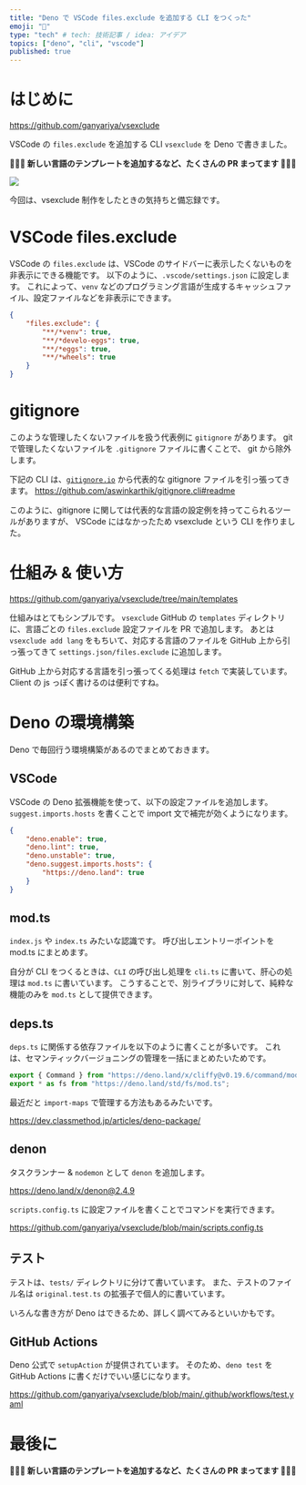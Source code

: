 ```yaml
---
title: "Deno で VSCode files.exclude を追加する CLI をつくった"
emoji: "🦕"
type: "tech" # tech: 技術記事 / idea: アイデア
topics: ["deno", "cli", "vscode"]
published: true
---
```


# はじめに

https://github.com/ganyariya/vsexclude

VSCode の `files.exclude` を追加する CLI `vsexclude` を Deno で書きました。
<!-- textlint-disable -->
**🦕🦕🦕 新しい言語のテンプレートを追加するなど、たくさんの PR まってます 🦕🦕🦕**
<!-- textlint-enable -->

![](https://storage.googleapis.com/zenn-user-upload/9e6ef199f4454e8539664122.png)

今回は、vsexclude 制作をしたときの気持ちと備忘録です。

# VSCode files.exclude

VSCode の `files.exclude` は、VSCode のサイドバーに表示したくないものを非表示にできる機能です。
以下のように、`.vscode/settings.json` に設定します。
これによって、`venv` などのプログラミング言語が生成するキャッシュファイル、設定ファイルなどを非表示にできます。

```json
{
    "files.exclude": {
        "**/*venv": true,
        "**/*develo-eggs": true,
        "**/*eggs": true,
        "**/*wheels": true
    }
}
```

# gitignore

このような管理したくないファイルを扱う代表例に `gitignore` があります。
git で管理したくないファイルを `.gitignore` ファイルに書くことで、 git から除外します。

下記の CLI は、[`gitignore.io`](https://www.toptal.com/developers/gitignore) から代表的な gitignore ファイルを引っ張ってきます。
https://github.com/aswinkarthik/gitignore.cli#readme

このように、gitignore に関しては代表的な言語の設定例を持ってこられるツールがありますが、
VSCode にはなかったため vsexclude という CLI を作りました。

# 仕組み & 使い方

https://github.com/ganyariya/vsexclude/tree/main/templates

仕組みはとてもシンプルです。
`vsexclude` GitHub の `templates` ディレクトリに、言語ごとの `files.exclude` 設定ファイルを PR で追加します。
あとは `vsexclude add lang` をもちいて、対応する言語のファイルを GitHub 上から引っ張ってきて `settings.json/files.exclude` に追加します。

GitHub 上から対応する言語を引っ張ってくる処理は `fetch` で実装しています。
Client の js っぽく書けるのは便利ですね。

# Deno の環境構築

Deno で毎回行う環境構築があるのでまとめておきます。

## VSCode

VSCode の Deno 拡張機能を使って、以下の設定ファイルを追加します。
`suggest.imports.hosts` を書くことで import 文で補完が効くようになります。

```json
{
    "deno.enable": true,
    "deno.lint": true,
    "deno.unstable": true,
    "deno.suggest.imports.hosts": {
        "https://deno.land": true
    }
}
```

## mod.ts

`index.js` や `index.ts` みたいな認識です。
呼び出しエントリーポイントを mod.ts にまとめます。

自分が CLI をつくるときは、`CLI` の呼び出し処理を `cli.ts` に書いて、肝心の処理は `mod.ts` に書いています。
こうすることで、別ライブラリに対して、純粋な機能のみを `mod.ts` として提供できます。

## deps.ts

`deps.ts` に関係する依存ファイルを以下のように書くことが多いです。
これは、セマンティックバージョニングの管理を一括にまとめたいためです。

```ts
export { Command } from "https://deno.land/x/cliffy@v0.19.6/command/mod.ts";
export * as fs from "https://deno.land/std/fs/mod.ts";
```

最近だと `import-maps` で管理する方法もあるみたいです。

https://dev.classmethod.jp/articles/deno-package/

## denon

タスクランナー & `nodemon` として `denon` を追加します。

https://deno.land/x/denon@2.4.9

`scripts.config.ts` に設定ファイルを書くことでコマンドを実行できます。

https://github.com/ganyariya/vsexclude/blob/main/scripts.config.ts

## テスト

テストは、`tests/` ディレクトリに分けて書いています。
また、テストのファイル名は `original.test.ts` の拡張子で個人的に書いています。

いろんな書き方が Deno はできるため、詳しく調べてみるといいかもです。

## GitHub Actions

Deno 公式で `setupAction` が提供されています。
そのため、`deno test` を GitHub Actions に書くだけでいい感じになります。

https://github.com/ganyariya/vsexclude/blob/main/.github/workflows/test.yaml

# 最後に

<!-- textlint-disable -->
**🦕🦕🦕 新しい言語のテンプレートを追加するなど、たくさんの PR まってます 🦕🦕🦕**
<!-- textlint-enable -->
